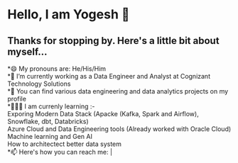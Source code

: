 # **Hello, I am Yogesh 👋**  <br>
##  **Thanks for stopping by. Here's a little bit about myself...** <br>

*😄 My pronouns are: He/His/Him <br>
*🔭 I’m currently working as a Data Engineer and Analyst at Cognizant Technology Solutions <br>
*🤘 You can find various data engineering and data analytics projects on my profile <br>
*🧑🏻‍🏫 I am currenly learning :- <br>
Exporing Modern Data Stack (Apacke (Kafka, Spark and Airflow), Snowflake, dbt, Databricks) <br>
Azure Cloud and Data Engineering tools (Already worked with Oracle Cloud) <br>
Machine learning and Gen AI <br>
How to architectect better data system <br>
*📫 Here's how you can reach me:  | 
